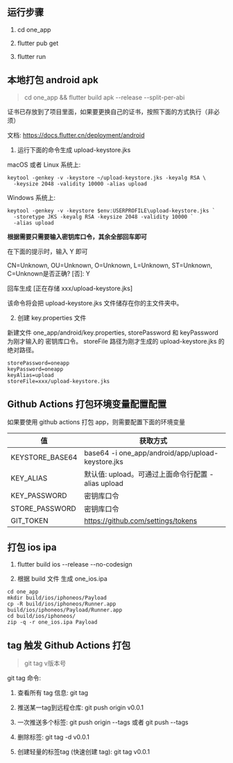 ## 运行步骤

1. cd one_app

2. flutter pub get

3. flutter run

## 本地打包 android apk

> cd one_app && flutter build apk --release --split-per-abi

证书已存放到了项目里面，如果要更换自己的证书，按照下面的方式执行（非必须）

文档: https://docs.flutter.cn/deployment/android

1. 运行下面的命令生成 upload-keystore.jks

macOS 或者 Linux 系统上:

```shell
keytool -genkey -v -keystore ~/upload-keystore.jks -keyalg RSA \
  -keysize 2048 -validity 10000 -alias upload
```

Windows 系统上:

```shell
keytool -genkey -v -keystore $env:USERPROFILE\upload-keystore.jks `
  -storetype JKS -keyalg RSA -keysize 2048 -validity 10000 `
  -alias upload
```

**根据需要只需要输入密钥库口令，其余全部回车即可**

在下面的提示时，输入 Y 即可

CN=Unknown, OU=Unknown, O=Unknown, L=Unknown, ST=Unknown, C=Unknown是否正确?
[否]:  Y

回车生成 [正在存储 xxx/upload-keystore.jks]

该命令将会把 upload-keystore.jks 文件储存在你的主文件夹中。

2. 创建 key.properties 文件

新建文件 one_app/android/key.properties, storePassword 和 keyPassword 为刚才输入的 密钥库口令。
storeFile 路径为刚才生成的 upload-keystore.jks 的绝对路径。

```
storePassword=oneapp
keyPassword=oneapp
keyAlias=upload
storeFile=xxx/upload-keystore.jks
```

## Github Actions 打包环境变量配置配置  

如果要使用 github actions 打包 app，则需要配置下面的环境变量

| 值              | 获取方式                                           |
| --------------- | -------------------------------------------------- |
| KEYSTORE_BASE64 | base64 -i one_app/android/app/upload-keystore.jks  |
| KEY_ALIAS       | 默认值: upload。可通过上面命令行配置 -alias upload |
| KEY_PASSWORD    | 密钥库口令                                         |
| STORE_PASSWORD  | 密钥库口令                                         |
| GIT_TOKEN       | https://github.com/settings/tokens                 |

## 打包 ios ipa

1. flutter build ios --release --no-codesign

2. 根据 build 文件 生成 one_ios.ipa

```shell
cd one_app
mkdir build/ios/iphoneos/Payload
cp -R build/ios/iphoneos/Runner.app build/ios/iphoneos/Payload/Runner.app
cd build/ios/iphoneos/
zip -q -r one_ios.ipa Payload
```

## tag 触发 Github Actions 打包

> git tag v版本号

git tag 命令:

1. 查看所有 tag 信息: git tag

2. 推送某一tag到远程仓库: git push origin v0.0.1

3. 一次推送多个标签: git push origin --tags 或者 git push --tags

4. 删除标签: git tag -d v0.0.1

5. 创建轻量的标签tag (快速创建 tag): git tag v0.0.1
